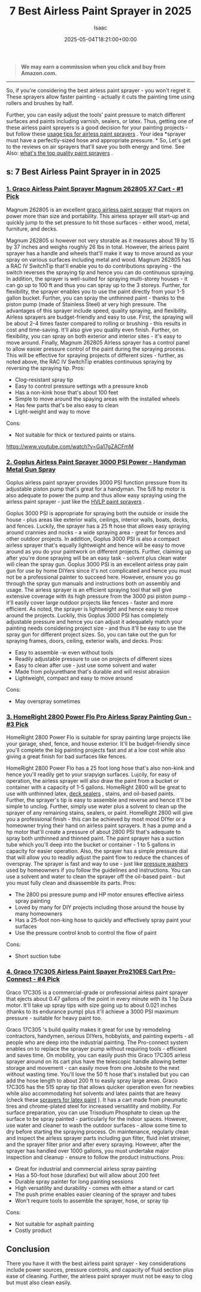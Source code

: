 ﻿---
author: Isaac
layout: post
title: 7 Best Airless Paint Sprayer in 2025
date: '2025-05-04T18:21:00+00:00'
categories:
- Sprayers
tags: []
slug: /best-airless-paint-sprayer/
lastmod: 2025-05-07T12:21:23+03:00
---
> **We may earn a commission when you click and buy from Amazon.com.**
>

---
So, if you're considering the best airless paint sprayer - you won't regret it. These sprayers allow faster painting - actually it cuts the painting time using rollers and brushes by half.

Further, you can easily adjust the tools' paint pressure to match different surfaces and paints including varnish, sealers, or latex.
Thus, getting one of these airless paint sprayers is a good decision for your painting projects - but follow these
[usage tips for airless paint sprayers](https://pestpolicy.com/airless-paint-sprayer-tips/)
.
Your idea
*sprayer must have a perfectly-sized hose and appropriate pressure. *
So, Let's get to the reviews on air sprayers that'll save you both energy and time. See Also:
[what's the top quality paint sprayers](https://pestpolicy.com/best-paint-sprayers/)
.
## s: 7 Best Airless Paint Sprayer in in 2025
### [1. Graco Airless Paint Sprayer Magnum 262805 X7 Cart - #1 Pick](https://www.amazon.com/dp/B0026SSW8G/?tag=p-policy-20)
Magnum 262805 is an excellent
[graco airless paint sprayer](https://pestpolicy.com/graco-airless-paint-sprayer/)
that majors on power more than size and portability. This airless sprayer will start-up and quickly jump to the set pressure to hit those surfaces - either wood, metal, furniture, and decks.

Magnum 262805 si however not very storable as it measures about 19 by 15 by 37 inches and weighs roughly 26 lbs in total. However, the airless paint sprayer has a handle and wheels that'll make it way to move around as your spray on various surfaces including metal and wood.
Magnum 262805 has a
RAC IV SwitchTip that'll enable you to do contributions spraying - the switch reverses the spraying tip and hence you can do continuous spraying. In addition, the sprayer is well-suited for spraying multi-storey houses - it can go up to 100 ft and thus you can spray up to the 3 storeys.
Further, for flexibility, the sprayer enables you to use the paint directly from your 1-5 gallon bucket. Further, you can spray the
unthinned paint - thanks to the piston pump (made of Stainless Steel) at very high pressure. The advantages of this sprayer include speed, quality spraying, and flexibility.
Airless sprayers are budget-friendly and easy to use. First, the spraying will be about 2-4 times faster compared to rolling or brushing - this results in cost and time-saving. It'll also give you quality even finish. Further, on flexibility, you can spray on both exterior and interior sites - it's easy to move around.
Finally, Magnum 262805 Airless sprayer has a control panel to allow easier pressure control of the paint during the spraying process. This will be effective for spraying projects of different sizes - further, as noted above, the RAC IV SwitchTip enables continuous spraying by reversing the spraying tip.
Pros:
- Clog-resistant spray tip
- Easy to control pressure settings wth a pressure knob
- Has a non-kink hose that's about 100 feet
- Simple to move around the spaying areas with the installed wheels
- Has few parts that's be also easy to clean
- Light-weight and way to move

Cons:
- Not suitable for thick or textured paints or stains.

https://www.youtube.com/watch?v=Ga17gZACFmM
### [2. Goplus Airless Paint Sprayer 3000 PSI Power - Handyman Metal Gun Spray](https://www.amazon.com/dp/B07CQDYC1P/?tag=p-policy-20)
Goplus airless paint sprayer provides 3000 PSI function pressure from its adjustable piston pump that's great for a handyman. The 5/8 hp motor is also adequate to power the pump and thus allow easy spraying using the airless paint sprayer - just like the
[HVLP paint sprayers](https://pestpolicy.com/best-automotive-hvlp-spray-gun/)
.

Goplus 3000 PSI is appropriate for spraying both the outside or inside the house - plus areas like exterior walls, ceilings, interior walls, boats, decks, and fences. Luckily, the sprayer has a 25 ft hose that allows easy spraying around crannies and nocks - a wide spraying area - great for fences and other outdoor projects.
In addition, Goplus 3000 PSI is also a compact airless sprayer that's equally lightweight and hence will be easy to move around as you do your paintwork on different projects. Further, claiming up after you're done spraying will be an easy task - solvent plus clean water will clean the spray gun.
Goplus 3000 PSI is an excellent airless pray pain gun for use by home DIYers since it's not complicated and hence you must not be a professional painter to succeed here. However, ensure you go through the spray gun manuals and instructions both on assembly and usage.
The airless sprayer is an efficient spraying tool that will give extensive coverage with its high pressure from the
3000 psi piston pump - it'll easily cover large outdoor projects like fences - faster and more efficient. As noted, the sprayer is lightweight and hence easy to move around the projects.
Luckily, this Goplus 3000 PSI has completely adjustable pressure and hence you can adjust it adequately match your painting needs considering project size - and thus it'll be easy to use the spray gun for different project sizes. So, you can take out the gun for spraying frames, doors, ceiling, exterior walls, and decks.
Pros:
- Easy to assemble -w even without tools
- Readily adjustable pressure to use on projects of different sizes
- Easy to clean after use - just use some solvent and water
- Made from polyurethane that's durable and will resist abrasion
- Lightweight, compact and easy to move around

Cons:
- May overspray sometimes

### [3. HomeRight 2800 Power Flo Pro Airless Spray Painting Gun - #3 Pick](https://www.amazon.com/dp/B008HP25IK/?tag=p-policy-20)
HomeRight
2800
Power Flo is suitable for spray painting large projects like your garage, shed, fence, and house exterior. It'll be budget-friendly since you'll complete the big painting projects fast and at a low cost while also giving a great finish for bad surfaces like fences.

HomeRight
2800
Power Flo has a
25 foot long hose that's also non-kink and hence you'll readily get to your srapyign surfaces. Lujcily, for easy of operation, the airless sprayer will also draw the paint from a bucket or container with a capacity of 1-5 gallons.
HomeRight
2800 will be great to use with unthinned latex,
[deck sealers](https://pestpolicy.com/best-deck-sealer-for-pressure-treated-wood/)
, stains, and oil-based paints. Further, the sprayer's tip is easy to assemble and reverse and hence it'll be simple to unclog. Further, simply use water plus a solvent to clean up the sprayer of any remaining stains, sealers, or paint.
HomeRight
2800 will give you a professional finish - this can be achieved by most mood DIYer or a homeowner trying their hand on airless paint sprayers. It has a pump and a  hp motor that'll create a pressure of about 2800 PSI that's adequate to spray both unthinned and thinned paint.
The paint sprayer has a suction tube which you'll deep into the bucket or container - 1 to 5 gallons in capacity for easier operation. Also, the sprayer has a simple pressure dial that will allow you to readily adjust the paint flow to reduce the chances of overspray.
The sprayer is fast and way to use - just like
[pressure washers](https://pestpolicy.com/best-pressure-washer/)
used by homeowners if you follow the guidelines and instructions. You can use a solvent and water to clean the sprayer off the oil-based paint - but you must fully clean and disassemble its parts.
Pros:
- The 2800 psi pressure pump and  HP motor ensures effective airless spray painting
- Loved by many for DIY projects including those around the house by many homeowners
- Has a 25-foot non-king hose to quickly and effectively spray paint your surfaces
- Use the pressure control knob to control the flow of paint

Cons:
- Short suction tube

### [4. Graco 17C305 Airless Paint Spayer Pro210ES Cart Pro-Connect - #4 Pick](https://www.amazon.com/dp/B00W9M4XYQ/?tag=p-policy-20)
Graco 17C305 is a commercial-grade or professional airless paint sprayer that ejects about 0.47 gallons of the point in every minute with its 1 hp Dura motor. It'll take up spray tips with size going up to about 0.021 inches (thanks to its endurance pump) plus it'll achieve a 3000 PSI maximum pressure - suitable for heavy paint too.

Graco 17C305 's build quality makes it great for use by remodeling contractors, handymen, serious DIYers, hobbyists, and painting experts - all people who are deep into the industrial painting. The Pro-connect system enables on to replace the sprayer pump without requiring tools - efficient and saves time.
On mobility, you can easily push this Graco 17C305 airless sprayer around on its cart plus have the telescopic handle allowing better storage and movement - can easily move from one Jobsite to the next without wasting time. You'll love the 50 ft hose that's installed but you can add the hose length to about 200 ft to easily spray large areas.
Graco 17C305 has the 515 spray tip that allows quicker operation even for newbies while also accommodating hot solvents and latex paints that are heavy (check these
[sprayers for latex paint](https://pestpolicy.com/best-sprayer-for-latex-paint/)
). It has a cart made from pneumatic tires and chrome-plated steel for increased versatility and mobility.
For surface preparation, you can use Trisodium Phosphate to clean up the surface to be spray painted - particularly for the indoor spaces. However, use water and cleaner to wash the outdoor surfaces - allow some time to dry before starting the spraying process.
On maintenance, regularly clean and inspect the airless sprayer parts including gun filter, fluid inlet strainer, and the sprayer filter prior and after every spraying. However, after the sprayer has handled over 1000 gallons, you must undertake major inspection and cleanup - ensure to follow the product instructions.
Pros:
- Great for industrial and commercial airless spray painting
- Has a 50-foot hose (duraflex) but will allow about 200 feet
- Durable spray painter for long painting sessions
- High versatility and durability - comes with either a stand or cart
- The push prime enables easier cleaning of the sprayer and tubes
- Won't require tools to assemble the sprayer, hose, or spray tip

Cons:
- Not suitable for asphalt painting
- Costly product

## Conclusion
There you have it with the best airless paint sprayer - key considerations include power sources, pressure controls, and capacity of fluid section plus ease of cleaning. Further, the airless paint sprayer must not be easy to clog but must also clean easily.

